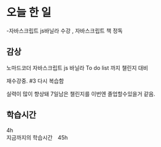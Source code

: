 # 오늘 한 일

-자바스크립트 js바닐라 수강 , 자바스크립트 책 정독

## 감상

노마드코더 자바스크립트 js 바닐라 To do list 까지 챌린지 대비

재수강중. #3 다시 복습함

실력이 많이 향상돼 7일남은 챌린지를 이번엔 졸업할수있을거 같음.

## 학습시간

4h <br>
지금까지의 학습시간　45h
